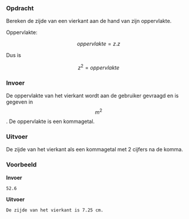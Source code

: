 ### Opdracht

Bereken de zijde van een vierkant aan de hand van zijn oppervlakte. 

Oppervlakte:  

$$ oppervlakte = z.z $$  

Dus is  

$$ z^2 = oppervlakte $$

### Invoer

De oppervlakte van het vierkant wordt aan de gebruiker gevraagd en is gegeven in $$ m^2 $$. De oppervlakte is een kommagetal. 

### Uitvoer

De zijde van het vierkant als een kommagetal met 2 cijfers na de komma.

### Voorbeeld

**Invoer**

    52.6

**Uitvoer**

    De zijde van het vierkant is 7.25 cm.
